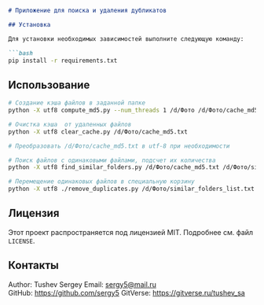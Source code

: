 ```markdown
# Приложение для поиска и удаления дубликатов

## Установка

Для установки необходимых зависимостей выполните следующую команду:

```bash
pip install -r requirements.txt
```

## Использование

```bash
# Создание кэша файлов в заданной папке
python -X utf8 compute_md5.py --num_threads 1 /d/Фото /d/Фото/cache_md5.txt # если уже есть кэш, то вычисляется только для новых файлов

# Очистка кэша  от удаленных файлов
python -X utf8 clear_cache.py /d/Фото/cache_md5.txt

# Преобразовать /d/Фото/cache_md5.txt в utf-8 при необходимости

# Поиск файлов с одинаковыми файлами, подсчет их количества
python -X utf8 find_similar_folders.py /d/Фото/cache_md5.txt /d/Фото/similar_folders_list.txt 

# Перемещение одинаковых файлов в специальную корзину
python -X utf8 ./remove_duplicates.py /d/Фото/similar_folders_list.txt /d/Фото/cache_md5.txt
```

## Лицензия

Этот проект распространяется под лицензией MIT. Подробнее см. файл `LICENSE`.

## Контакты

Author: Tushev Sergey
Email: sergy5@mail.ru  
GitHub: https://github.com/sergy5
GitVerse: https://gitverse.ru/tushev_sa
